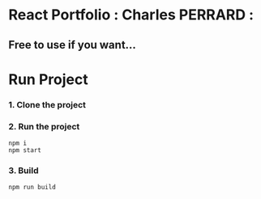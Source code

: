 # React Portfolio : Charles PERRARD :

## Free to use if you want...

# Run Project
### 1. Clone the project

### 2. Run the project
```shell
npm i
npm start
```

### 3. Build
```shell
npm run build
```
